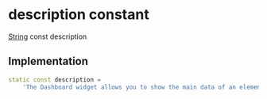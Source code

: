 


# description constant






[String](https://api.flutter.dev/flutter/dart-core/String-class.html) const description
  







## Implementation

```dart
static const description =
    'The Dashboard widget allows you to show the main data of an element: value, description and an optional icon';


```







